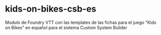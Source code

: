 # kids-on-bikes-csb-es
Modulo de Foundry VTT con las templates de las fichas para el juego "Kids on Bikes" en español para el sistema Custom System Builder
